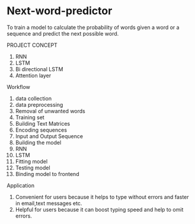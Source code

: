 # Next-word-predictor
To train a model to calculate the probability of words given a word or a sequence and predict the next possible word.

PROJECT CONCEPT<br>
1) RNN<br>
2) LSTM<br>
3) Bi directional LSTM<br>
4) Attention layer<br>

Workflow<br>

1) data collection<br>
2) data preprocessing<br>
3) Removal of unwanted words<br>
4) Training set<br>
5) Building Text Matrices<br>
6) Encoding sequences<br>
7) Input and Output Sequence<br>
8) Building the model<br>
9) RNN<br>
10) LSTM<br>
11) Fitting model<br>
12) Testing model<br>
13) Binding model to frontend<br>

Application<br>
1) Convenient for users because it helps to type without errors and faster in email,text messages etc.<br>
2) Helpful for users because it can boost typing speed and help to omit errors.<br>

